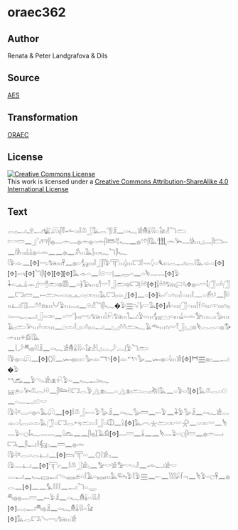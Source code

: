 # oraec362

## Author

Renata & Peter Landgrafova & Dils

## Source

[AES](https://github.com/simondschweitzer/aes)

## Transformation

[ORAEC](https://oraec.github.io/)

## License

<a rel="license" href="http://creativecommons.org/licenses/by-sa/4.0/"><img alt="Creative Commons License" style="border-width:0" src="https://i.creativecommons.org/l/by-sa/4.0/88x31.png" /></a><br />This work is licensed under a <a rel="license" href="http://creativecommons.org/licenses/by-sa/4.0/">Creative Commons Attribution-ShareAlike 4.0 International License</a>

## Text

𓂋𓊪𓂝𓄂𓂝𓆤𓋨𓏤𓋴𓍋𓌡𓏏𓏤𓎛𓌨𓃀𓅓𓂋𓊹𓍛𓏎𓈖𓏏𓆑𓀀𓄟𓏇𓇋𓇋𓏏𓃠𓁐𓆓𓂧<br>
𓏌𓎡𓏠𓈖𓂾𓏤𓐥𓋴𓐍𓂋𓏛𓂋𓐍𓏛𓐍𓏏𓏛𓋴𓆷𓄃𓆑𓈖𓐍𓍢𓄣𓋴𓅓𓃃𓏛𓅨𓂋𓀙𓏥𓈎𓂋𓋴𓊭𓍿𓈖𓀙𓏥𓏙𓏙𓐍𓏏𓏛𓈖𓈖𓐍𓈖𓀔𓏥𓅓𓂭𓏥𓆑𓆓𓋴𓆑<br>
𓇋𓅱𓁹𓈖[⯑]𓂸𓃒𓏥𓋹𓈖𓐍𓏏𓃲𓏥𓎛𓃀𓋴𓅱𓋳𓏥𓐬𓏥𓉐𓌉𓇠𓆭𓏏𓆰𓏥𓂋𓂝𓏤𓂋𓇋𓅓𓁹𓏏[⯑][⯑]𓄗𓏤[⯑]𓆓𓋴[⯑][⯑][⯑]𓅓𓁹𓏏𓈖𓇋𓇳𓎟𓊤𓈖𓉿𓏏𓈖𓏏𓌸𓂋𓂋[⯑]𓅱<br>
𓇓𓏏𓊵𓏙𓁹𓊨𓎟𓊽𓂧𓊖𓏃𓈖𓏏𓋀𓅂𓏥𓀭𓎟𓍋𓃀𓂧𓊖𓉐𓊤𓏐𓏊[⯑]𓆼𓏐𓏊𓃒𓅾𓍱𓏤⯑𓐍𓏏𓎟𓄤𓃂𓏏𓏐𓃂𓈖𓉐𓏤𓏠𓈖𓍿𓂧𓄑𓏏𓏥𓊵𓏏𓊪𓏒𓏥𓅓𓉐𓏤𓁹𓊨[⯑]𓈖𓏏[⯑]𓂦𓏏𓏌𓏥𓌉𓏏𓏥𓎛𓊃𓏏𓃕𓍲𓈖𓋴𓏐𓏭𓂞𓉔𓂋𓏊𓏊𓁶𓏤𓏥𓄋𓅱𓏥𓂋𓏤𓈖𓇳𓀭𓆓𓋴𓆑�𓅱𓈗𓏌𓏤𓊹𓏤𓎟𓅓[⯑]𓀻𓏏𓏥𓃂𓏏𓏥𓌐𓆳𓏖𓏥𓎱𓏥𓏌𓏤𓊪𓏏𓇯𓉻𓂝𓃀𓏏𓏒𓈖𓏏𓎟𓊹𓏥𓂸𓃓𓏥𓇋𓍯𓃒𓏥𓋿𓂝𓅱𓏏𓏥𓃲𓈉𓏏𓏤𓏥𓍑𓏏𓏛𓅡𓏥𓂋𓏤𓅭𓏥𓄿𓊪𓂧𓅪𓏥𓏐𓏒𓏥𓈖𓐎𓏛𓎛𓈎𓏏𓏊𓏤𓏥𓂝𓈖𓈋𓏊𓏊𓂧𓆑𓄿𓆞𓏥𓏌𓏤𓎟𓍋𓃀𓈋𓊖𓌸𓂋𓂋𓏏𓐍𓅜𓏛𓏥𓇬𓀁𓇋𓅓<br>
𓈖𓇋𓌳𓄪𓐍𓇋𓇋𓏎𓈖𓏏𓆑𓀀𓄟𓏇𓇋𓇋𓏏𓃠𓁐𓇋𓈎𓂋𓌳𓐙𓊤𓅱𓆓𓂧<br>
𓇋𓅱𓐍𓏏𓋨𓈖[⯑]𓂘𓍛𓈖𓆱𓐍𓏥𓏏𓅭𓁹𓄓𓄹[⯑]𓁹𓎔𓄹𓅭𓈖𓆱𓐍𓏏𓇋𓏥𓀀[⯑]𓋫𓈗𓐍𓊪𓈖𓂝�𓅱<br>
𓎔𓃹𓈖𓅱𓌫𓀀𓏤𓁷𓍯𓅱𓏏𓈖𓆑𓂝𓏤𓆑<br>
𓄚𓂉𓏏𓅨𓌨𓂋𓍲𓏐𓈖𓋴𓃛𓏐𓉐𓂋𓅱𓂻𓁷𓏤𓊃𓏏𓂻𓁷𓏤𓂧𓂋𓊪𓀩𓇋𓅓𓈖𓏏𓅱𓏏𓀾[⯑]𓅓𓌨𓂋𓏏𓇳𓈖𓏏𓂋𓂝𓇳𓎟<br>
𓇋𓅱𓇋𓎼𓂋𓏏𓐍𓏏𓅓𓋨𓈖[⯑]𓎛𓌨𓃀𓍿𓏏𓅱𓅭𓏎𓈖𓏏𓆑𓅭𓏠𓈖𓍿𓅱𓈖𓇓𓅱𓅭𓏎𓈖𓏏𓆑𓀀𓂋𓁹𓏏𓇋𓂋𓏏𓏛𓅓𓃂𓏏𓉐𓂋𓄞𓂧𓏏𓎛𓃀𓏏𓎳𓈖𓍛𓏤[⯑]𓅓𓇹𓇼𓂧𓏒𓎟𓇻𓈖𓏏𓏒𓎟𓈖𓌸𓂋𓅱𓏏𓐎𓄤𓆑𓂋𓂋𓈖𓇋𓃹𓈖𓈖𓋴𓐍𓆼𓄿𓀁[⯑]𓂋𓏠𓈖𓏇𓈖𓈖𓌸𓂋𓅱𓏏𓐎𓋴𓏠𓈖𓐍𓏛𓂋𓏤𓉐𓏤𓈖𓋴𓂝𓎛𓃶𓊪𓈖𓏠𓈖𓐍𓏛<br>
𓇋𓅱𓇋𓎼𓂋𓏏𓂋𓂞𓈖[⯑]𓏠𓏤𓋳𓎆𓎆𓈖𓂘𓍛𓀀𓊪𓈖<br>
𓇋𓅱𓂋𓂞𓈖[⯑]𓋳𓏤𓎆𓈖𓎛𓌨𓃀𓀀𓊪𓈖𓅡𓎡𓀀𓅡𓎡𓏏𓁐𓈖𓌡𓂝𓀀𓎟<br>
𓂋𓂝𓈖𓆑𓈙𓂝𓌫𓈘𓂉𓏏𓎛𓄿𓏏𓈘𓏥𓅓𓃛𓏤𓅱𓎛𓅱𓈗𓈖𓍿𓈖𓌙𓌙𓅮𓆳𓏏𓏤𓈖𓌸𓅱𓏏𓐎𓋹𓈖𓐍𓂋𓈖[⯑]𓈖𓈖𓅘𓎛𓎛𓎛𓈖𓂝𓆓𓏏𓇾<br>
𓄪𓐍𓐍𓂋𓏠𓈖𓍿𓅱𓏎𓈖𓏏𓆑𓄟𓏇𓏏𓇋𓇋𓁐<br>
[⯑]𓂋𓊪𓂝𓄪𓐍𓏎𓈖𓏏𓆑𓄟𓏇𓇋𓇋𓏏𓃠<br>
[⯑]𓅓𓂋𓉐𓏤𓄏𓂸𓃒𓏥𓀀<br>
